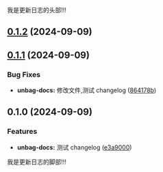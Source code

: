 我是更新日志的头部!!!

[comment]: # (!!!ChangelogHeaderDividerTag!!!)

## [0.1.2](https://github.com/LiuWenXing1996/unbag-monorepo/compare/unbag-docs@0.1.1...unbag-docs@0.1.2) (2024-09-09)

## [0.1.1](https://github.com/LiuWenXing1996/unbag-monorepo/compare/unbag-docs@0.1.0...unbag-docs@0.1.1) (2024-09-09)

### Bug Fixes

* **unbag-docs:** 修改文件,测试 changelog ([864178b](https://github.com/LiuWenXing1996/unbag-monorepo/commit/864178ba7bed247132a2f2dcee0a8c3cfc5ecd33))

## 0.1.0 (2024-09-09)

### Features

* **unbag-docs:** 测试 changelog ([e3a9000](https://github.com/LiuWenXing1996/unbag-monorepo/commit/e3a9000cb8ff64fc20efa47e601563a143993b64))

[comment]: # (!!!ChangelogFooterDividerTag!!!)

我是更新日志的脚部!!!